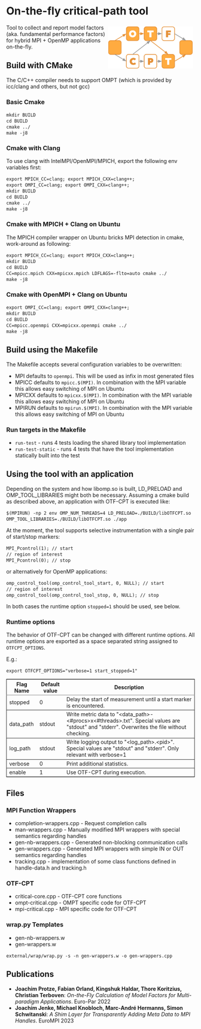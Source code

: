 # On-the-fly critical-path tool
<img src="media/OTF-CPT.png" hspace="5" vspace="5" height="45%" width="45%" alt="OTF-CPT Logo" title="OTF-CPT" align="right" />

Tool to collect and report model factors (aka. fundamental performance factors) for hybrid MPI + OpenMP applications on-the-fly.

## Build with CMake
The C/C++ compiler needs to support OMPT (which is provided by icc/clang and others, but not gcc)
### Basic Cmake
```
mkdir BUILD
cd BUILD
cmake ../
make -j8
```

### Cmake with Clang
To use clang with IntelMPI/OpenMPI/MPICH, export the following env variables first:
```
export MPICH_CC=clang; export MPICH_CXX=clang++;
export OMPI_CC=clang; export OMPI_CXX=clang++;
mkdir BUILD
cd BUILD
cmake ../
make -j8
```

### Cmake with MPICH + Clang on Ubuntu
The MPICH compiler wrapper on Ubuntu bricks MPI detection in cmake, work-around as following:
```
export MPICH_CC=clang; export MPICH_CXX=clang++;
mkdir BUILD
cd BUILD
CC=mpicc.mpich CXX=mpicxx.mpich LDFLAGS=-flto=auto cmake ../
make -j8
```

### Cmake with OpenMPI + Clang on Ubuntu
```
export OMPI_CC=clang; export OMPI_CXX=clang++;
mkdir BUILD
cd BUILD
CC=mpicc.openmpi CXX=mpicxx.openmpi cmake ../
make -j8
```

## Build using the Makefile
The Makefile accepts several configuration variables to be overwritten:
- MPI defaults to `openmpi`. This will be used as infix in most generated files
- MPICC defaults to `mpicc.$(MPI)`. In combination with the MPI variable this allows easy switching of MPI on Ubuntu
- MPICXX defaults to `mpicxx.$(MPI)`. In combination with the MPI variable this allows easy switching of MPI on Ubuntu
- MPIRUN defaults to `mpirun.$(MPI)`. In combination with the MPI variable this allows easy switching of MPI on Ubuntu

### Run targets in the Makefile
- `run-test` - runs 4 tests loading the shared library tool implementation
- `run-test-static` - runs 4 tests that have the tool implementation statically built into the test

## Using the tool with an application
Depending on the system and how libomp.so is built, LD_PRELOAD and OMP_TOOL_LIBRARIES might both be necessary. Assuming a cmake build as described above, an application with OTF-CPT is executed like:
```
$(MPIRUN) -np 2 env OMP_NUM_THREADS=4 LD_PRELOAD=./BUILD/libOTFCPT.so OMP_TOOL_LIBRARIES=./BUILD/libOTFCPT.so ./app
```

At the moment, the tool supports selective instrumentation with a single pair of start/stop markers:
```
MPI_Pcontrol(1); // start
// region of interest
MPI_Pcontrol(0); // stop
```

or alternatively for OpenMP applications:
```
omp_control_tool(omp_control_tool_start, 0, NULL); // start
// region of interest
omp_control_tool(omp_control_tool_stop, 0, NULL); // stop
```

In both cases the runtime option `stopped=1` should be used, see below.

### Runtime options
The behavior of OTF-CPT can be changed with different runtime options. All
runtime options are exported as a space separated string assigned to
`OTFCPT_OPTIONS`.

E.g.:
```
export OTFCPT_OPTIONS="verbose=1 start_stopped=1"
```

<table border="2" cellspacing="0" cellpadding="6" rules="groups" frame="hsides">


<colgroup>
<col  class="org-left" />

<col  class="org-right" />

<col  class="org-left" />
</colgroup>
<thead>
<tr>
<th scope="col" class="org-left">Flag Name</th>
<th scope="col" class="org-right">Default value</th>
<th scope="col" class="org-left">Description</th>
</tr>
</thead>

<tbody>
<tr>
<td class="org-left">stopped</td>
<td class="org-right">0</td>
<td class="org-left">Delay the start of measurement until a start marker is
encountered.</td>
</tr>
</tbody>

<tbody>
<tr>
<td class="org-left">data_path</td>
<td class="org-right">stdout</td>
<td class="org-left">Write metric data to "&lt;data_path&gt;-&lt;#procs&gt;x&lt;#threads&gt;.txt". Special values are "stdout" and "stderr". Overwrites the file without checking.</td>
</tr>
</tbody>

<tbody>
<tr>
<td class="org-left">log_path</td>
<td class="org-right">stdout</td>
<td class="org-left">Write logging output to "&lt;log_path&gt;.&lt;pid&gt;". Special values are "stdout" and "stderr". Only relevant with verbose=1</td>
</tr>
</tbody>

<tbody>
<tr>
<td class="org-left">verbose</td>
<td class="org-right">0</td>
<td class="org-left">Print additional statistics.</td>
</tr>
</tbody>

<tbody>
<tr>
<td class="org-left">enable</td>
<td class="org-right">1</td>
<td class="org-left">Use OTF-CPT during execution.</td>
</tr>
</tbody>
</table>

## Files
### MPI Function Wrappers
- completion-wrappers.cpp  - Request completion calls
- man-wrappers.cpp     - Manually modified MPI wrappers with special semantics regarding handles
- gen-nb-wrappers.cpp  - Generated non-blocking communication calls
- gen-wrappers.cpp     - Generated MPI wrappers with simple IN or OUT semantics regarding handles
- tracking.cpp         - implementation of some class functions defined in handle-data.h and tracking.h 

### OTF-CPT
- critical-core.cpp  - OTF-CPT core functions
- ompt-critical.cpp  - OMPT specific code for OTF-CPT
- mpi-critical.cpp   - MPI specific code for OTF-CPT

### wrap.py Templates
- gen-nb-wrappers.w
- gen-wrappers.w

```
external/wrap/wrap.py -s -n gen-wrappers.w -o gen-wrappers.cpp
```

## Publications

- **Joachim Protze, Fabian Orland, Kingshuk Haldar, Thore Koritzius, Christian Terboven**: *On-the-Fly Calculation of Model Factors for Multi-paradigm Applications*. Euro-Par 2022
- **Joachim Jenke, Michael Knobloch, Marc-André Hermanns, Simon Schwitanski**: *A Shim Layer for Transparently Adding Meta Data to MPI Handles*. EuroMPI 2023
